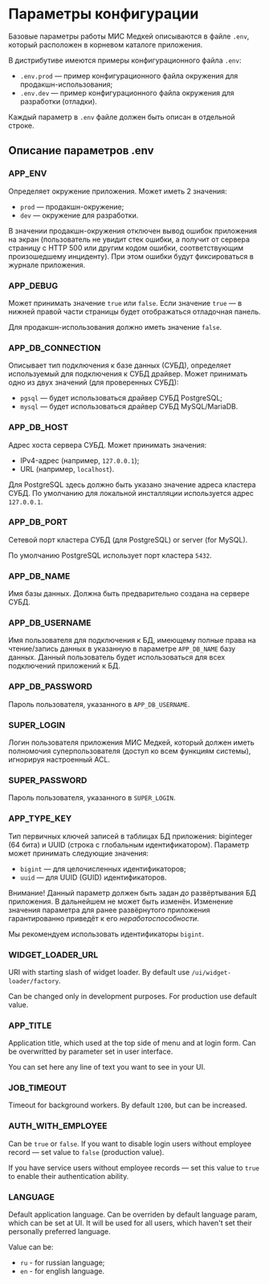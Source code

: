 # Параметры конфигурации

Базовые параметры работы МИС Медкей описываются в файле `.env`, который расположен в корневом каталоге приложения.

В дистрибутиве имеются примеры конфигурационного файла `.env`:

* `.env.prod` — пример конфигурационного файла окружения для продакшн-использования;
* `.env.dev` — пример конфигурационного файла окружения для разработки \(отладки\).

Каждый параметр в `.env` файле должен быть описан в отдельной строке.

## Описание параметров .env

### APP\_ENV

Определяет окружение приложения. Может иметь 2 значения:

* `prod` — продакшн-окружение;
* `dev` — окружение для разработки.

В значении продакшн-окружения отключен вывод ошибок приложения на экран \(пользователь не увидит стек ошибки, а получит от сервера страницу с HTTP 500 или другим кодом ошибки, соответствующим произошедшему инциденту\). При этом ошибки будут фиксироваться в журнале приложения.

### APP\_DEBUG

Может принимать значение `true` или `false`. Если значение `true` — в нижней правой части страницы будет отображаться отладочная панель.

Для продакшн-использования должно иметь значение `false`.

### APP\_DB\_CONNECTION

Описывает тип подключения к базе данных \(СУБД\), определяет используемый для подключения к СУБД драйвер. Может принимать одно из двух значений \(для проверенных СУБД\):

* `pgsql` — будет использоваться драйвер СУБД PostgreSQL;
* `mysql` — будет использоваться драйвер СУБД MySQL/MariaDB.

### APP\_DB\_HOST

Адрес хоста сервера СУБД. Может принимать значения:

* IPv4-адрес \(например, `127.0.0.1`\);
* URL \(например, `localhost`\).

Для PostgreSQL здесь должно быть указано значение адреса кластера СУБД. По умолчанию для локальной инсталляции используется адрес `127.0.0.1`.

### APP\_DB\_PORT

Сетевой порт кластера СУБД \(для PostgreSQL\) or server \(for MySQL\).

По умолчанию PostgreSQL использует порт кластера `5432`.

### APP\_DB\_NAME

Имя базы данных. Должна быть предварительно создана на сервере СУБД.

### APP\_DB\_USERNAME

Имя пользователя для подключения к БД, имеющему полные права на чтение/запись данных в указанную в параметре `APP_DB_NAME` базу данных. Данный пользователь будет использоваться для всех подключений приложений к БД.

### APP\_DB\_PASSWORD

Пароль пользователя, указанного в `APP_DB_USERNAME`.

### SUPER\_LOGIN

Логин пользователя приложения МИС Медкей, который должен иметь полномочия суперпользователя \(доступ ко всем функциям системы\), игнорируя настроенный ACL.

### SUPER\_PASSWORD

Пароль пользователя, указанного в `SUPER_LOGIN`.

### APP\_TYPE\_KEY

Тип первичных ключей записей в таблицах БД приложения: biginteger \(64 бита\) и UUID \(строка с глобальным идентификатором\). Параметр может принимать следующие значения:

* `bigint` — для целочисленных идентификаторов;
* `uuid` — для UUID \(GUID\) идентификаторов.

Внимание! Данный параметр должен быть задан _до_ развёртывания БД приложения. В дальнейшем не может быть изменён. Изменение значения параметра для ранее развёрнутого приложения гарантированно приведёт к его _неработоспособности_.

Мы рекомендуем использовать идентификаторы `bigint`.

### WIDGET\_LOADER\_URL

URI with starting slash of widget loader. By default use `/ui/widget-loader/factory`.

Can be changed only in development purposes. For production use default value.

### APP\_TITLE

Application title, which used at the top side of menu and at login form. Can be overwritted by parameter set in user interface.

You can set here any line of text you want to see in your UI.

### JOB\_TIMEOUT

Timeout for background workers. By default `1200`, but can be increased.

### AUTH\_WITH\_EMPLOYEE

Can be `true` or `false`. If you want to disable login users without employee record — set value to `false` \(production value\).

If you have service users without employee records — set this value to `true` to enable their authentication ability.

### LANGUAGE

Default application language. Can be overriden by default language param, which can be set at UI. It will be used for all users, which haven't set their personally preferred language.

Value can be:

* `ru` - for russian language;
* `en` - for english language.



